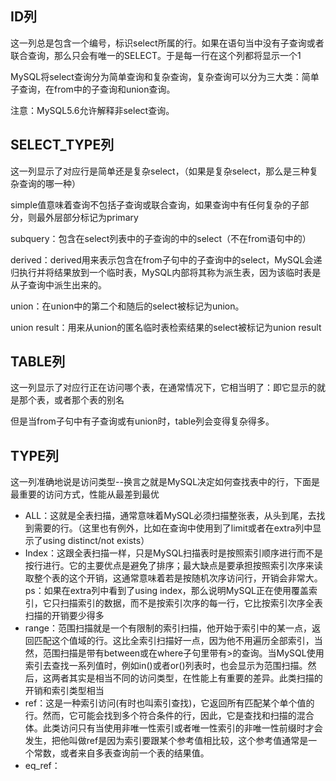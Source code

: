 ## ID列

这一列总是包含一个编号，标识select所属的行。如果在语句当中没有子查询或者联合查询，那么只会有唯一的SELECT。于是每一行在这个列都将显示一个1

MySQL将select查询分为简单查询和复杂查询，复杂查询可以分为三大类：简单子查询，在from中的子查询和union查询。

注意：MySQL5.6允许解释非select查询。

## SELECT_TYPE列

这一列显示了对应行是简单还是复杂select，（如果是复杂select，那么是三种复杂查询的哪一种）

simple值意味着查询不包括子查询或联合查询，如果查询中有任何复杂的子部分，则最外层部分标记为primary

subquery：包含在select列表中的子查询的中的select（不在from语句中的）

derived：derived用来表示包含在from子句中的子查询中的select，MySQL会递归执行并将结果放到一个临时表，MySQL内部将其称为派生表，因为该临时表是从子查询中派生出来的。

union：在union中的第二个和随后的select被标记为union。

union result：用来从union的匿名临时表检索结果的select被标记为union result

## TABLE列

这一列显示了对应行正在访问哪个表，在通常情况下，它相当明了：即它显示的就是那个表，或者那个表的别名

但是当from子句中有子查询或有union时，table列会变得复杂得多。

## TYPE列

这一列准确地说是访问类型--换言之就是MySQL决定如何查找表中的行，下面是最重要的访问方式，性能从最差到最优

* ALL：这就是全表扫描，通常意味着MySQL必须扫描整张表，从头到尾，去找到需要的行。（这里也有例外，比如在查询中使用到了limit或者在extra列中显示了using distinct/not exists）
* Index：这跟全表扫描一样，只是MySQL扫描表时是按照索引顺序进行而不是按行进行。它的主要优点是避免了排序；最大缺点是要承担按照索引次序来读取整个表的这个开销，这通常意味着若是按随机次序访问行，开销会非常大。ps：如果在extra列中看到了using index，那么说明MySQL正在使用覆盖索引，它只扫描索引的数据，而不是按索引次序的每一行，它比按索引次序全表扫描的开销要少得多
* range：范围扫描就是一个有限制的索引扫描，他开始于索引中的某一点，返回匹配这个值域的行。这比全索引扫描好一点，因为他不用遍历全部索引，当然，范围扫描是带有between或在where子句里带有>的查询。当MySQL使用索引去查找一系列值时，例如in()或者or()列表时，也会显示为范围扫描。然后，这两者其实是相当不同的访问类型，在性能上有重要的差异。此类扫描的开销和索引类型相当
* ref：这是一种索引访问(有时也叫索引查找)，它返回所有匹配某个单个值的行。然而，它可能会找到多个符合条件的行，因此，它是查找和扫描的混合体。此类访问只有当使用非唯一性索引或者唯一性索引的非唯一性前缀时才会发生，把他叫做ref是因为索引要跟某个参考值相比较，这个参考值通常是一个常数，或者来自多表查询前一个表的结果值。
* eq_ref：